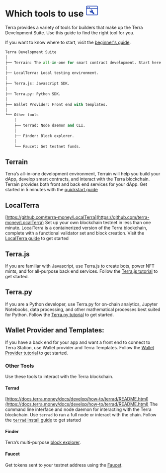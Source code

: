 # Which tools to use <img src="/img/build_a_dApp_ver2.svg" height="40px">

Terra provides a variety of tools for builders that make up the Terra Development Suite. Use this guide to find the right tool for you. 

If you want to know where to start, visit the [beginner's guide](get-started). 


``` python
Terra Development Suite
│
├── Terrain: The all-in-one for smart contract development. Start here. 
│
├── LocalTerra: Local testing environment. 
│
├── Terra.js: Javascript SDK.
│
├── Terra.py: Python SDK.
│
├── Wallet Provider: Front end with templates.
│
└── Other tools
    │
    ├── terrad: Node daemon and CLI.
    │
    ├── Finder: Block explorer.
    │ 
    └── Faucet: Get testnet funds.
```

## Terrain

Terra’s all-in-one development environment, Terrain will help you build your dApp, develop smart contracts, and interact with the Terra blockchain. Terrain provides both front and back end services for your dApp. Get started in 5 minutes with the [quickstart guide]([https://docs.terra.money/docs/develop/dapp/quick-start/README.html](https://docs.terra.money/docs/develop/dapp/quick-start/README.html))

## LocalTerra

[https://github.com/terra-money/LocalTerra](https://github.com/terra-money/LocalTerra)
Set up your own blockchain testnet in less than one minute. LocalTerra is a containerized version of the Terra blockchain, complete with a functional validator set and block creation. Visit the [LocalTerra guide](./dapp/quick-start/using-terrain-localterra.md) to get started

## Terra<span/>.js

If you are familiar with Javascript, use Terra<span/>.js to create bots, power NFT mints, and for all-purpose back end services. Follow the [Terra.js tutorial](./sdks/terra-js/getting-started.md) to get started.

## Terra<span/>.py

 If you are a Python developer, use Terra<span/>.py for on-chain analytics, Jupyter Notebooks, data processing, and other mathematical processes best suited for Python. Follow the [Terra.py tutorial](./sdks/terra-py/README.md) to get started.
 
## Wallet Provider and Templates: 

If you have a back end for your app and want a front end to connect to Terra Station, use Wallet provider and Terra Templates. Follow the [Wallet Provider tutorial](./sdks/wallet-provider/wallet-provider-tutorial.md) to get started. 

### Other Tools

Use these tools to interact with the Terra blockchain.

#### Terrad

[https://docs.terra.money/docs/develop/how-to/terrad/README.html](https://docs.terra.money/docs/develop/how-to/terrad/README.html)
The command line interface and node daemon for interacting with the Terra blockchain. Use `terrad` to run a full node or interact with the chain. Follow the [`terrad` install guide](./how-to/terrad/install-terrad.md) to get started

#### Finder

Terra’s multi-purpose [block explorer](https://finder.terra.money/).

#### Faucet

Get tokens sent to your testnet address using the [Faucet](https://faucet.terra.money). 